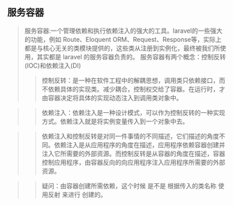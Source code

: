 ## 服务容器
> 服务容器:一个管理依赖和执行依赖注入的强大的工具。laravel的一些强大的功能，例如 Route、Eloquent ORM、Request、Response等，实际上都是与核心无关的类模块提供的，这些类从注册到实例化，最终被我们所使用，其实都是 laravel 的服务容器负责的。
> 服务容器有两个概念：控制反转(IOC)和依赖注入(DI)
>> 控制反转：是一种在软件工程中的解耦思想，调用类只依赖接口，而不依赖具体的实现类。减少耦合，控制权交给了容器。在运行时，才由容器决定将具体的实现动态注入到调用类对象中。

>> 依赖注入：依赖注入是一种设计模式，可以作为控制反转的一种实现方式。依赖注入就是将实例变量传入到一个对象中去。

>> 依赖注入和控制反转是对同一件事情的不同描述，它们描述的角度不同。依赖注入是从应用程序的角度在描述，应用程序依赖容器创建并注入它所需要的外部资源。而控制反转是从容器的角度在描述，容器控制应用程序，由容器反向的向应用程序注入应用程序所需要的外部资源。
   
>> 疑问：由容器创建所需依赖，这个时候 是不是 根据传入的类名称 使用反射 来进行 创建的。

